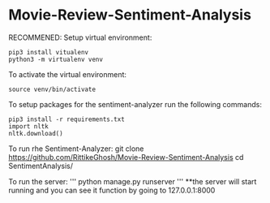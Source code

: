 # Movie-Review-Sentiment-Analysis

RECOMMENED: Setup virtual environment:
```
pip3 install vitualenv
python3 -m virtualenv venv
```

To activate the virtual environment:
```
source venv/bin/activate
```

To setup packages for the sentiment-analyzer run the following commands: 
```
pip3 install -r requirements.txt
import nltk
nltk.download()
```
To run rhe Sentiment-Analyzer:
git clone https://github.com/RittikeGhosh/Movie-Review-Sentiment-Analysis
cd SentimentAnalysis/

To run the server:
'''
python manage.py runserver
'''
**the server will start running and you can see it function by going to 127.0.0.1:8000
